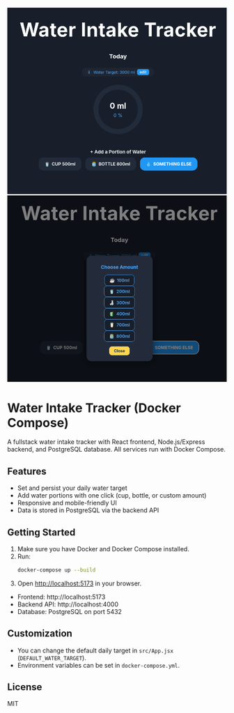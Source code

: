 ![Main Screen](./screenshot-main.png)
![Custom Portion Popup](./screenshot-popup.png)

# Water Intake Tracker (Docker Compose)

A fullstack water intake tracker with React frontend, Node.js/Express backend, and PostgreSQL database. All services run with Docker Compose.

## Features
- Set and persist your daily water target
- Add water portions with one click (cup, bottle, or custom amount)
- Responsive and mobile-friendly UI
- Data is stored in PostgreSQL via the backend API

## Getting Started

1. Make sure you have Docker and Docker Compose installed.
2. Run:
   ```sh
   docker-compose up --build
   ```
3. Open [http://localhost:5173](http://localhost:5173) in your browser.

- Frontend: http://localhost:5173
- Backend API: http://localhost:4000
- Database: PostgreSQL on port 5432

## Customization
- You can change the default daily target in `src/App.jsx` (`DEFAULT_WATER_TARGET`).
- Environment variables can be set in `docker-compose.yml`.

## License
MIT
